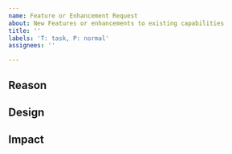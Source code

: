 ```yaml
---
name: Feature or Enhancement Request
about: New Features or enhancements to existing capabilities
title: ''
labels: 'T: task, P: normal'
assignees: ''

---
```


## Reason
<!--Why do you need this feature or what is the enhancement?-->

## Design
<!--A concise description (design) of what you want to happen.--->

## Impact
<!--Will the enhancement change existing features, APIs, or add something new?-->
